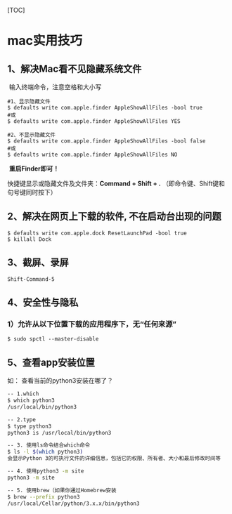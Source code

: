 [TOC]

# mac实用技巧

## 1、解决Mac看不见隐藏系统文件

​	输入终端命令，注意空格和大小写 

```shell
#1、显示隐藏文件
$ defaults write com.apple.finder AppleShowAllFiles -bool true 
#或
$ defaults write com.apple.finder AppleShowAllFiles YES

#2、不显示隐藏文件
$ defaults write com.apple.finder AppleShowAllFiles -bool false
#或
$ defaults write com.apple.finder AppleShowAllFiles NO
```

​	**重启Finder即可！**

快捷键显示或隐藏文件及文件夹：**Command + Shift + .**  （即命令键、Shift键和句号键同时按下）

 

## 2、解决在网页上下载的软件, 不在启动台出现的问题

```shell
$ defaults write com.apple.dock ResetLaunchPad -bool true
$ killall Dock
```



## 3、截屏、录屏

```shell
Shift-Command-5
```



## 4、安全性与隐私

### 1）允许从以下位置下载的应用程序下，无“任何来源”

```shell
$ sudo spctl --master-disable
```



## 5、查看app安装位置

如： 查看当前的python3安装在哪了？

```bash
-- 1.which
$ which python3
/usr/local/bin/python3

-- 2.type
$ type python3
python3 is /usr/local/bin/python3

-- 3. 使用ls命令结合which命令
$ ls -l $(which python3)
会显示Python 3的可执行文件的详细信息，包括它的权限、所有者、大小和最后修改时间等

-- 4. 使用python3 -m site
python3 -m site

-- 5. 使用brew（如果你通过Homebrew安装
$ brew --prefix python3
/usr/local/Cellar/python/3.x.x/bin/python3
```


